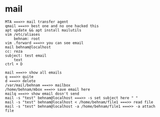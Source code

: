 # mail
    
    MTA ===>> mail transfer agent
    qmail ===>> best one and no one hacked this
    apt update && apt install mailutils
    vim /etc/aliases
        behnam: root
    vim .forward ===>> you can see email
    mail behnam@localhost
    cc: reza
    subject: test email
        text
    ctrl + D

    mail ===>> show all emails
    q ===>> quite
    d ===>> delete
    /var/mail/behnam ===>> mailbox
    /home/behnam/mbox ===>> save email here
    mailq ===>> show email dosn't send
    mail -s "test" behnam@localhost ===>> -s set subject here " "
    mail -s "test" behnam@localhost < /home/behnam/file1 ===>> read file
    mail -s "test" behnam@localhost -a /home/behnam/file1 ===>> -a attach file